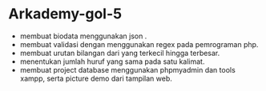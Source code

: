 # Arkademy-gol-5
- membuat biodata menggunakan json .
- membuat validasi dengan menggunakan regex pada pemrograman php.
- membuat urutan bilangan dari yang terkecil hingga terbesar.
- menentukan jumlah huruf yang sama pada satu kalimat.
- membuat project database menggunakan phpmyadmin dan tools xampp, serta picture demo dari tampilan web.
